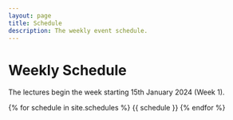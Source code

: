```yaml
---
layout: page
title: Schedule
description: The weekly event schedule.
---
```


# Weekly Schedule

The lectures begin the week starting 15th January 2024 (Week 1). 

{% for schedule in site.schedules %}
{{ schedule }}
{% endfor %}
